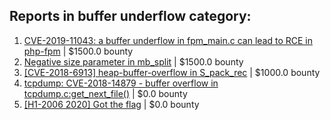 ## Reports in buffer underflow category:
1. [CVE-2019-11043: a buffer underflow in fpm_main.c can lead to RCE in php-fpm](https://hackerone.com/reports/722327) | $1500.0 bounty
2. [Negative size parameter in mb_split](https://hackerone.com/reports/476178) | $1500.0 bounty
3. [[CVE-2018-6913] heap-buffer-overflow in S_pack_rec](https://hackerone.com/reports/354650) | $1000.0 bounty
4. [tcpdump: CVE-2018-14879 - buffer overflow in tcpdump.c:get_next_file()](https://hackerone.com/reports/724217) | $0.0 bounty
5. [[H1-2006 2020]  Got the flag](https://hackerone.com/reports/887744) | $0.0 bounty